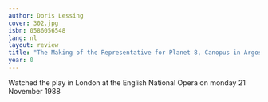 ```yaml
---
author: Doris Lessing
cover: 302.jpg
isbn: 0586056548
lang: nl
layout: review
title: "The Making of the Representative for Planet 8, Canopus in Argos: Archives"
year: 0
---
```


Watched the play in London at the English National Opera on monday 21 November 1988
